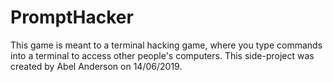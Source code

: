 # PromptHacker
This game is meant to a terminal hacking game, where you type commands into a terminal to access other people's computers.
This side-project was created by Abel Anderson on 14/06/2019.

